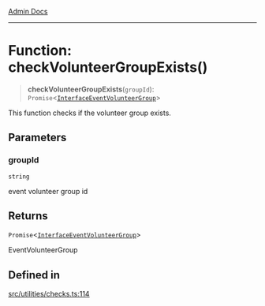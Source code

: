 [Admin Docs](/)

***

# Function: checkVolunteerGroupExists()

> **checkVolunteerGroupExists**(`groupId`): `Promise`\<[`InterfaceEventVolunteerGroup`](../../../models/EventVolunteerGroup/interfaces/InterfaceEventVolunteerGroup.md)\>

This function checks if the volunteer group exists.

## Parameters

### groupId

`string`

event volunteer group id

## Returns

`Promise`\<[`InterfaceEventVolunteerGroup`](../../../models/EventVolunteerGroup/interfaces/InterfaceEventVolunteerGroup.md)\>

EventVolunteerGroup

## Defined in

[src/utilities/checks.ts:114](https://github.com/Suyash878/talawa-api/blob/cfd688207611ba245c99edd8dbaccb2cdbf6a043/src/utilities/checks.ts#L114)
